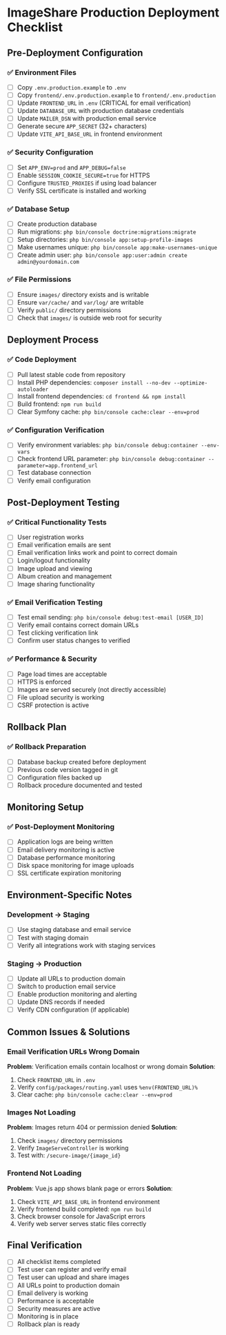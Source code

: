 # ImageShare Production Deployment Checklist

## Pre-Deployment Configuration

### ✅ Environment Files
- [ ] Copy `.env.production.example` to `.env`
- [ ] Copy `frontend/.env.production.example` to `frontend/.env.production`
- [ ] Update `FRONTEND_URL` in `.env` (CRITICAL for email verification)
- [ ] Update `DATABASE_URL` with production database credentials
- [ ] Update `MAILER_DSN` with production email service
- [ ] Generate secure `APP_SECRET` (32+ characters)
- [ ] Update `VITE_API_BASE_URL` in frontend environment

### ✅ Security Configuration
- [ ] Set `APP_ENV=prod` and `APP_DEBUG=false`
- [ ] Enable `SESSION_COOKIE_SECURE=true` for HTTPS
- [ ] Configure `TRUSTED_PROXIES` if using load balancer
- [ ] Verify SSL certificate is installed and working

### ✅ Database Setup
- [ ] Create production database
- [ ] Run migrations: `php bin/console doctrine:migrations:migrate`
- [ ] Setup directories: `php bin/console app:setup-profile-images`
- [ ] Make usernames unique: `php bin/console app:make-usernames-unique`
- [ ] Create admin user: `php bin/console app:user:admin create admin@yourdomain.com`

### ✅ File Permissions
- [ ] Ensure `images/` directory exists and is writable
- [ ] Ensure `var/cache/` and `var/log/` are writable
- [ ] Verify `public/` directory permissions
- [ ] Check that `images/` is outside web root for security

## Deployment Process

### ✅ Code Deployment
- [ ] Pull latest stable code from repository
- [ ] Install PHP dependencies: `composer install --no-dev --optimize-autoloader`
- [ ] Install frontend dependencies: `cd frontend && npm install`
- [ ] Build frontend: `npm run build`
- [ ] Clear Symfony cache: `php bin/console cache:clear --env=prod`

### ✅ Configuration Verification
- [ ] Verify environment variables: `php bin/console debug:container --env-vars`
- [ ] Check frontend URL parameter: `php bin/console debug:container --parameter=app.frontend_url`
- [ ] Test database connection
- [ ] Verify email configuration

## Post-Deployment Testing

### ✅ Critical Functionality Tests
- [ ] User registration works
- [ ] Email verification emails are sent
- [ ] Email verification links work and point to correct domain
- [ ] Login/logout functionality
- [ ] Image upload and viewing
- [ ] Album creation and management
- [ ] Image sharing functionality

### ✅ Email Verification Testing
- [ ] Test email sending: `php bin/console debug:test-email [USER_ID]`
- [ ] Verify email contains correct domain URLs
- [ ] Test clicking verification link
- [ ] Confirm user status changes to verified

### ✅ Performance & Security
- [ ] Page load times are acceptable
- [ ] HTTPS is enforced
- [ ] Images are served securely (not directly accessible)
- [ ] File upload security is working
- [ ] CSRF protection is active

## Rollback Plan

### ✅ Rollback Preparation
- [ ] Database backup created before deployment
- [ ] Previous code version tagged in git
- [ ] Configuration files backed up
- [ ] Rollback procedure documented and tested

## Monitoring Setup

### ✅ Post-Deployment Monitoring
- [ ] Application logs are being written
- [ ] Email delivery monitoring is active
- [ ] Database performance monitoring
- [ ] Disk space monitoring for image uploads
- [ ] SSL certificate expiration monitoring

## Environment-Specific Notes

### Development → Staging
- [ ] Use staging database and email service
- [ ] Test with staging domain
- [ ] Verify all integrations work with staging services

### Staging → Production
- [ ] Update all URLs to production domain
- [ ] Switch to production email service
- [ ] Enable production monitoring and alerting
- [ ] Update DNS records if needed
- [ ] Verify CDN configuration (if applicable)

## Common Issues & Solutions

### Email Verification URLs Wrong Domain
**Problem**: Verification emails contain localhost or wrong domain
**Solution**: 
1. Check `FRONTEND_URL` in `.env`
2. Verify `config/packages/routing.yaml` uses `%env(FRONTEND_URL)%`
3. Clear cache: `php bin/console cache:clear --env=prod`

### Images Not Loading
**Problem**: Images return 404 or permission denied
**Solution**:
1. Check `images/` directory permissions
2. Verify `ImageServeController` is working
3. Test with: `/secure-image/{image_id}`

### Frontend Not Loading
**Problem**: Vue.js app shows blank page or errors
**Solution**:
1. Check `VITE_API_BASE_URL` in frontend environment
2. Verify frontend build completed: `npm run build`
3. Check browser console for JavaScript errors
4. Verify web server serves static files correctly

## Final Verification

- [ ] All checklist items completed
- [ ] Test user can register and verify email
- [ ] Test user can upload and share images
- [ ] All URLs point to production domain
- [ ] Email delivery is working
- [ ] Performance is acceptable
- [ ] Security measures are active
- [ ] Monitoring is in place
- [ ] Rollback plan is ready